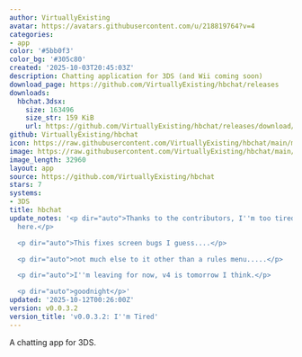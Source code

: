 ```yaml
---
author: VirtuallyExisting
avatar: https://avatars.githubusercontent.com/u/218819764?v=4
categories:
- app
color: '#5bb0f3'
color_bg: '#305c80'
created: '2025-10-03T20:45:03Z'
description: Chatting application for 3DS (and Wii coming soon)
download_page: https://github.com/VirtuallyExisting/hbchat/releases
downloads:
  hbchat.3dsx:
    size: 163496
    size_str: 159 KiB
    url: https://github.com/VirtuallyExisting/hbchat/releases/download/v0.0.3.2/hbchat.3dsx
github: VirtuallyExisting/hbchat
icon: https://raw.githubusercontent.com/VirtuallyExisting/hbchat/main/meta/icon.png
image: https://raw.githubusercontent.com/VirtuallyExisting/hbchat/main/meta/banner.png
image_length: 32960
layout: app
source: https://github.com/VirtuallyExisting/hbchat
stars: 7
systems:
- 3DS
title: hbchat
update_notes: '<p dir="auto">Thanks to the contributors, I''m too tired to list them
  here.</p>

  <p dir="auto">This fixes screen bugs I guess....</p>

  <p dir="auto">not much else to it other than a rules menu.....</p>

  <p dir="auto">I''m leaving for now, v4 is tomorrow I think.</p>

  <p dir="auto">goodnight</p>'
updated: '2025-10-12T00:26:00Z'
version: v0.0.3.2
version_title: 'v0.0.3.2: I''m Tired'
---
```

A chatting app for 3DS.
